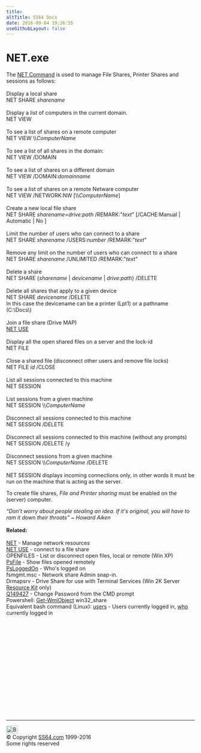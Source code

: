 ```yaml
---
title:
altTitle: SS64 Docs
date: 2016-09-04 19:26:55
useGithubLayout: false
---
```

<!-- #BeginLibraryItem "/Library/head_nt.lbi" --><!-- #EndLibraryItem --><h1>NET.exe</h1> 
<p>The <a href="net.html">NET Command</a> is used to manage File 
Shares, Printer Shares and sessions as follows: <br>
<br>
Display a local share<br>
<span class="code">NET SHARE <i>sharename</i></span><br>
<br>
Display a list of computers in the current domain. <br>
<span class="code">NET VIEW</span><br>
<br>
To see a list of shares on a remote computer <br>
<span class="code">NET VIEW \\<i>ComputerName</i></span><br>
<br>
To see a list of all shares in the domain:<br>
<span class="code">NET VIEW /DOMAIN</span><br>
<br>
To see a list of shares on a different domain<br>
<span class="code">NET VIEW /DOMAIN:<i>domainname</i></span><br>
<br>
To see a list of shares on a remote Netware computer <br>
<span class="code">NET VIEW /NETWORK:NW [\\<i>ComputerName</i>]</span><br>
<br>
Create a new local file share<br>
<span class="code">NET SHARE <i>sharename</i>=<i>drive:path</i> /REMARK:"<i>text</i>" [/CACHE:Manual | Automatic | No 
]</span><br>
<br>
Limit the number of users who can connect to a share<br>
<span class="code">NET SHARE <i>sharename</i> /USERS:<i>number</i> /REMARK:"<i>text</i>"</span><br>
<br>
Remove any limit on the number of users who can connect to a share<br>
<span class="code">NET SHARE <i>sharename</i> /UNLIMITED /REMARK:"<i>text</i>"</span><br>
<br>
Delete a share<br>
<span class="code">NET SHARE {<i>sharename</i> | <i>devicename</i> | <i>drive:path</i>} /DELETE</span><br>
<br>
Delete all shares that apply to a given device<br>
<span class="code">NET SHARE <i>devicename</i> /DELETE</span><br>
In this case the devicename can be a printer (Lpt1) or a pathname (C:\Docs\)<br>
<br>
Join a file share (Drive MAP)<br>
<a href="net_use.html">NET USE</a> <br>
<br>
Display all the open shared files on a server and the lock-id<br>
<span class="code">NET FILE</span><br>
<br>
Close a shared file (disconnect other users and remove file locks)<br>
<span class="code">NET FILE <i>id</i> /CLOSE</span><br>
<br>
List all sessions connected to this machine<br>
<span class="code">NET SESSION</span><br>
<br>
List sessions from a given machine<br>
<span class="code">NET SESSION \\<i>ComputerName</i></span><br>
<br>
Disconnect all sessions connected to this machine<br>
<span class="code">NET SESSION /DELETE</span><br>
<br>
Disconnect all sessions connected to this machine (without any prompts)<br>
<span class="code">NET SESSION /DELETE /y</span><br>
<br>
Disconnect sessions from a given machine<br>
<span class="code">NET SESSION \\<i>ComputerName</i> /DELETE</span><br>
<br>
NET SESSION displays incoming connections only, in other words it must be run on the machine that is acting as the server.</p>
<p>  To create file shares, <i>File and Printer sharing</i> must  be enabled on the (server) computer.</p>
<p><span class="quote"><i>“Don’t worry about people stealing an idea. If it's original, you will have to ram it down their throats” ~ Howard Aiken</i></span><i><br>
</i><br>
<b>Related:<br>
</b><br>
<a href="net.html">NET</a> - Manage network resources<br>
<a href="net_use.html">NET USE</a> - connect to a file share <br>
 OPENFILES - List or disconnect open files, local or remote (Win XP)<br>
<a href="psfile.html">PsFile</a> - Show files opened remotely<br>
<a href="psloggedon.html">PsLoggedOn</a> - Who's logged on <br>
fsmgmt.msc - Network share Admin snap-in.<br>
Drmapsrv - Drive Share for use with Terminal Services (Win 2K Server <a href="../links/windows.html#kits">Resource Kit</a> only)<br>
<a href="https://support.microsoft.com/kb/149427">Q149427</a> - Change Password from the CMD prompt<br>
 Powershell: <a href="../ps/get-wmiobject.html">Get-WmiObject</a> win32_share<br>
Equivalent bash command (Linux): <a href="../bash/users.html">users</a> - Users currently
logged in, <a href="../bash/who.html">who</a> currently logged in</p><!-- #BeginLibraryItem "/Library/foot_nt.lbi" --><p><script async="" src="//pagead2.googlesyndication.com/pagead/js/adsbygoogle.js"></script>
<!-- windows300 -->
<ins class="adsbygoogle" style="display:inline-block;width:300px;height:250px" data-ad-client="ca-pub-6140977852749469" data-ad-slot="7649547908"></ins>
<script>
(adsbygoogle = window.adsbygoogle || []).push({});
</script></p>
<hr>
<div id="bl" class="footer"><a href="#"><img src="../images/top.png" width="30" height="22" alt="Back to the Top"></a></div>
<div id="br" class="footer, tagline">© Copyright <a href="http://ss64.com/">SS64.com</a> 1999-2016<br>
Some rights reserved</div><!-- #EndLibraryItem -->

